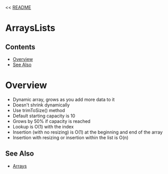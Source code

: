 << [README](README.md)

# ArraysLists

## Contents
- [Overview](#overview)
- [See Also](#see-also)

# Overview

- Dynamic array, grows as you add more data to it
- Doesn't shrink dynamically
- Use trimToSize() method
- Default starting capacity is 10
- Grows by 50% if capacity is reached
- Lookup is O(1) with the index
- Insertion (with no resizing) is O(1) at the beginning and end of the array
- Insertion with resizing or insertion within the list is O(n)

## See Also
- [Arrays](Arrays.md)
